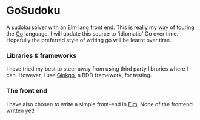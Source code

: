 # GoSudoku
A sudoku solver with an Elm lang front end.
This is really my way of touring the [Go](https://golang.org/) language. I will update this source to 'idiomatic' Go over time. Hopefully the preferred style of writing go will be learnt over time.

### Libraries & frameworks
I have tried my best to steer away from using third party libraries where I can. However, I use [Ginkgo](http://onsi.github.io/ginkgo/), a BDD framework, for testing.

### The front end
I have also chosen to write a simple front-end in [Elm](https://elm-lang.org/). None of the frontend written yet!
